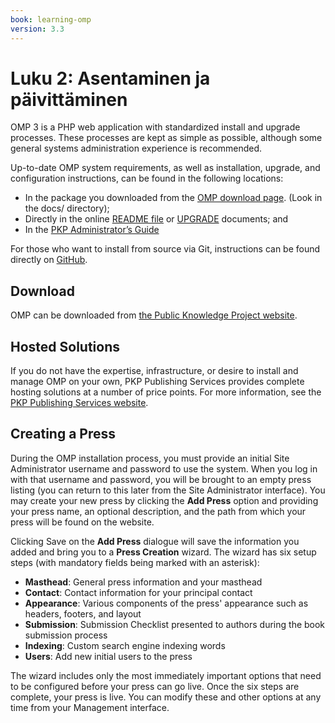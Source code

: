 ```yaml
---
book: learning-omp
version: 3.3
---
```


# Luku 2: Asentaminen ja päivittäminen

OMP 3 is a PHP web application with standardized install and upgrade processes. These processes are kept as simple as possible, although some general systems administration experience is recommended.

Up-to-date OMP system requirements, as well as installation, upgrade, and configuration instructions, can be found in the following locations:

* In the package you downloaded from the [OMP download page](https://pkp.sfu.ca/omp/omp_download/). (Look in the docs/ directory);
* Directly in the online [README file](https://pkp.sfu.ca/omp/README) or [UPGRADE](https://pkp.sfu.ca/omp/UPGRADE) documents; and
* In the [PKP Administrator’s Guide](/admin-guide/)

For those who want to install from source via Git, instructions can be found directly on [GitHub](https://github.com/pkp/omp).

## Download

OMP can be downloaded from [the Public Knowledge Project website](https://pkp.sfu.ca/omp/omp_download/).

## Hosted Solutions

If you do not have the expertise, infrastructure, or desire to install and manage OMP on your own, PKP Publishing Services provides complete hosting solutions at a number of price points. For more information, see the [PKP Publishing Services website](https://pkpservices.sfu.ca/).

## Creating a Press

During the OMP installation process, you must provide an initial Site Administrator username and password to use the system. When you log in with that username and password, you will be brought to an empty press listing (you can return to this later from the Site Administrator interface). You may create your new press by clicking the **Add Press** option and providing your press name, an optional description, and the path from which your press will be found on the website.

Clicking Save on the **Add Press** dialogue will save the information you added and bring you to a **Press Creation** wizard. The wizard has six setup steps (with mandatory fields being marked with an asterisk):

* __Masthead__: General press information and your masthead
* __Contact__: Contact information for your principal contact
* __Appearance__: Various components of the press' appearance such as headers, footers, and layout
* __Submission__: Submission Checklist presented to authors during the book submission process
* __Indexing__: Custom search engine indexing words
* __Users__: Add new initial users to the press

The wizard includes only the most immediately important options that need to be configured before your press can go live. Once the six steps are complete, your press is live. You can modify these and other options at any time from your Management interface.
